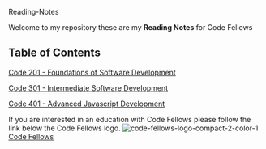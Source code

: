 Reading-Notes

Welcome to my repository these are my **Reading Notes** for Code Fellows


## Table of Contents ##

[Code 201 - Foundations of Software Development](https://m11gz.github.io/Reading-Notes/code-201)

[Code 301 - Intermediate Software Development](https://m11gz.github.io/Reading-Notes/code-301)

[Code 401 - Advanced Javascript Development](https://m11gz.github.io/Reading-Notes/code-401)


If you are interested in an education with Code Fellows please follow the link below the Code Fellows logo. 
![code-fellows-logo-compact-2-color-1](https://user-images.githubusercontent.com/93104234/178355894-6d191018-47ee-4e4e-9927-3d0f429be295.png)
[Code Fellows](https://www.codefellows.org)
